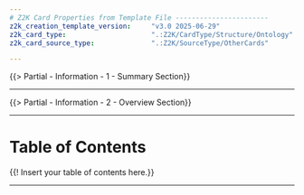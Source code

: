 ```yaml
---
# Z2K Card Properties from Template File -----------------------
z2k_creation_template_version:     "v3.0 2025-06-29"
z2k_card_type:                     ".:Z2K/CardType/Structure/Ontology"
z2k_card_source_type:              ".:Z2K/SourceType/OtherCards"

---
```

{{> Partial - Information - 1 - Summary Section}}

---
{{> Partial - Information - 2 - Overview Section}}

---

# Table of Contents
{{! Insert your table of contents here.}}

---
